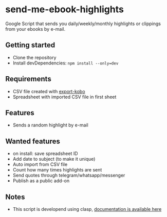 # send-me-ebook-highlights #

Google Script that sends you daily/weekly/monthly highlights or clippings from your ebooks by e-mail.

## Getting started ##
* Clone the repository
* Install devDependencies: `npm install --only=dev`

## Requirements ##
- CSV file created with [export-kobo](https://github.com/pettarin/export-kobo)
- Spreadsheet with imported CSV file in first sheet

## Features ##
* Sends a random highlight by e-mail

## Wanted features ##
* on install: save spreadsheet ID
* Add date to subject (to make it unique)
* Auto import from CSV file
* Count how many times highlights are sent
* Send quotes through telegram/whatsapp/messenger
* Publish as a public add-on

## Notes
* This script is developend using clasp, [documentation is available here](https://developers.google.com/apps-script/guides/clasp)